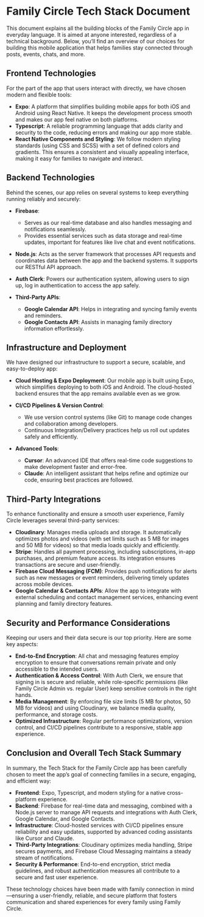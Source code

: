 # Family Circle Tech Stack Document

This document explains all the building blocks of the Family Circle app in everyday language. It is aimed at anyone interested, regardless of a technical background. Below, you’ll find an overview of our choices for building this mobile application that helps families stay connected through posts, events, chats, and more.

## Frontend Technologies

For the part of the app that users interact with directly, we have chosen modern and flexible tools:

*   **Expo**: A platform that simplifies building mobile apps for both iOS and Android using React Native. It keeps the development process smooth and makes our app feel native on both platforms.
*   **Typescript**: A reliable programming language that adds clarity and security to the code, reducing errors and making our app more stable.
*   **React Native Components and Styling**: We follow modern styling standards (using CSS and SCSS) with a set of defined colors and gradients. This ensures a consistent and visually appealing interface, making it easy for families to navigate and interact.

## Backend Technologies

Behind the scenes, our app relies on several systems to keep everything running reliably and securely:

*   **Firebase**:

    *   Serves as our real-time database and also handles messaging and notifications seamlessly.
    *   Provides essential services such as data storage and real-time updates, important for features like live chat and event notifications.

*   **Node.js**: Acts as the server framework that processes API requests and coordinates data between the app and the backend systems. It supports our RESTful API approach.

*   **Auth Clerk**: Powers our authentication system, allowing users to sign up, log in authentication to access the app safely.

*   **Third-Party APIs**:

    *   **Google Calendar API**: Helps in integrating and syncing family events and reminders.
    *   **Google Contacts API**: Assists in managing family directory information effortlessly.

## Infrastructure and Deployment

We have designed our infrastructure to support a secure, scalable, and easy-to-deploy app:

*   **Cloud Hosting & Expo Deployment**: Our mobile app is built using Expo, which simplifies deploying to both iOS and Android. The cloud-hosted backend ensures that the app remains available even as we grow.

*   **CI/CD Pipelines & Version Control**:

    *   We use version control systems (like Git) to manage code changes and collaboration among developers.
    *   Continuous Integration/Delivery practices help us roll out updates safely and efficiently.

*   **Advanced Tools**:

    *   **Cursor**: An advanced IDE that offers real-time code suggestions to make development faster and error-free.
    *   **Claude**: An intelligent assistant that helps refine and optimize our code, ensuring best practices are followed.

## Third-Party Integrations

To enhance functionality and ensure a smooth user experience, Family Circle leverages several third-party services:

*   **Cloudinary**: Manages media uploads and storage. It automatically optimizes photos and videos (with set limits such as 5 MB for images and 50 MB for videos) so that media loads quickly and efficiently.
*   **Stripe**: Handles all payment processing, including subscriptions, in-app purchases, and premium feature access. Its integration ensures transactions are secure and user-friendly.
*   **Firebase Cloud Messaging (FCM)**: Provides push notifications for alerts such as new messages or event reminders, delivering timely updates across mobile devices.
*   **Google Calendar & Contacts APIs**: Allow the app to integrate with external scheduling and contact management services, enhancing event planning and family directory features.

## Security and Performance Considerations

Keeping our users and their data secure is our top priority. Here are some key aspects:

*   **End-to-End Encryption**: All chat and messaging features employ encryption to ensure that conversations remain private and only accessible to the intended users.
*   **Authentication & Access Control**: With Auth Clerk, we ensure that signing in is secure and reliable, while role-specific permissions (like Family Circle Admin vs. regular User) keep sensitive controls in the right hands.
*   **Media Management**: By enforcing file size limits (5 MB for photos, 50 MB for videos) and using Cloudinary, we balance media quality, performance, and storage costs.
*   **Optimized Infrastructure**: Regular performance optimizations, version control, and CI/CD pipelines contribute to a responsive, stable app experience.

## Conclusion and Overall Tech Stack Summary

In summary, the Tech Stack for the Family Circle app has been carefully chosen to meet the app’s goal of connecting families in a secure, engaging, and efficient way:

*   **Frontend**: Expo, Typescript, and modern styling for a native cross-platform experience.
*   **Backend**: Firebase for real-time data and messaging, combined with a Node.js server to manage API requests and integrations with Auth Clerk, Google Calendar, and Google Contacts.
*   **Infrastructure**: Cloud-hosted services with CI/CD pipelines ensure reliability and easy updates, supported by advanced coding assistants like Cursor and Claude.
*   **Third-Party Integrations**: Cloudinary optimizes media handling, Stripe secures payments, and Firebase Cloud Messaging maintains a steady stream of notifications.
*   **Security & Performance**: End-to-end encryption, strict media guidelines, and robust authentication measures all contribute to a secure and fast user experience.

These technology choices have been made with family connection in mind—ensuring a user-friendly, reliable, and secure platform that fosters communication and shared experiences for every family using Family Circle.
